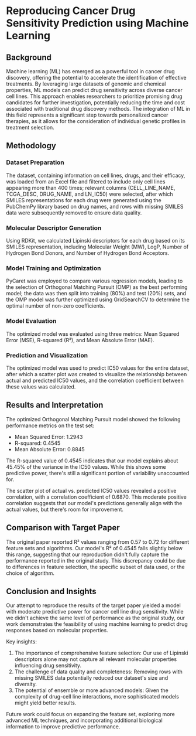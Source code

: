 # Reproducing Cancer Drug Sensitivity Prediction using Machine Learning

## Background

Machine learning (ML) has emerged as a powerful tool in cancer drug discovery, offering the potential to accelerate the identification of effective treatments. By leveraging large datasets of genomic and chemical properties, ML models can predict drug sensitivity across diverse cancer cell lines. This approach enables researchers to prioritize promising drug candidates for further investigation, potentially reducing the time and cost associated with traditional drug discovery methods. The integration of ML in this field represents a significant step towards personalized cancer therapies, as it allows for the consideration of individual genetic profiles in treatment selection.

## Methodology

### Dataset Preparation

The dataset, containing information on cell lines, drugs, and their efficacy, was loaded from an Excel file and filtered to include only cell lines appearing more than 400 times; relevant columns (CELL_LINE_NAME, TCGA_DESC, DRUG_NAME, and LN_IC50) were selected, after which SMILES representations for each drug were generated using the PubChemPy library based on drug names, and rows with missing SMILES data were subsequently removed to ensure data quality.

### Molecular Descriptor Generation

Using RDKit, we calculated Lipinski descriptors for each drug based on its SMILES representation, including Molecular Weight (MW), LogP, Number of Hydrogen Bond Donors, and Number of Hydrogen Bond Acceptors.

### Model Training and Optimization

PyCaret was employed to compare various regression models, leading to the selection of Orthogonal Matching Pursuit (OMP) as the best performing model; the data was then split into training (80%) and test (20%) sets, and the OMP model was further optimized using GridSearchCV to determine the optimal number of non-zero coefficients.

### Model Evaluation

The optimized model was evaluated using three metrics: Mean Squared Error (MSE), R-squared (R²), and Mean Absolute Error (MAE).

### Prediction and Visualization

The optimized model was used to predict IC50 values for the entire dataset, after which a scatter plot was created to visualize the relationship between actual and predicted IC50 values, and the correlation coefficient between these values was calculated.

## Results and Interpretation

The optimized Orthogonal Matching Pursuit model showed the following performance metrics on the test set:

- Mean Squared Error: 1.2943
- R-squared: 0.4545
- Mean Absolute Error: 0.8845

The R-squared value of 0.4545 indicates that our model explains about 45.45% of the variance in the IC50 values. While this shows some predictive power, there's still a significant portion of variability unaccounted for.

The scatter plot of actual vs. predicted IC50 values revealed a positive correlation, with a correlation coefficient of 0.6870. This moderate positive correlation suggests that our model's predictions generally align with the actual values, but there's room for improvement.

## Comparison with Target Paper

The original paper reported R² values ranging from 0.57 to 0.72 for different feature sets and algorithms. Our model's R² of 0.4545 falls slightly below this range, suggesting that our reproduction didn't fully capture the performance reported in the original study. This discrepancy could be due to differences in feature selection, the specific subset of data used, or the choice of algorithm.

## Conclusion and Insights

Our attempt to reproduce the results of the target paper yielded a model with moderate predictive power for cancer cell line drug sensitivity. While we didn't achieve the same level of performance as the original study, our work demonstrates the feasibility of using machine learning to predict drug responses based on molecular properties.

Key insights:
1. The importance of comprehensive feature selection: Our use of Lipinski descriptors alone may not capture all relevant molecular properties influencing drug sensitivity.
2. The challenge of data quality and completeness: Removing rows with missing SMILES data potentially reduced our dataset's size and diversity.
3. The potential of ensemble or more advanced models: Given the complexity of drug-cell line interactions, more sophisticated models might yield better results.

Future work could focus on expanding the feature set, exploring more advanced ML techniques, and incorporating additional biological information to improve predictive performance.

